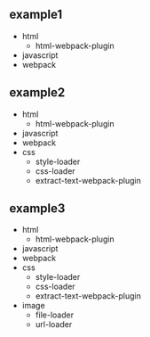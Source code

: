 ## example1
- html
  - html-webpack-plugin
- javascript
- webpack

## example2
- html
  - html-webpack-plugin
- javascript
- webpack
- css
  - style-loader
  - css-loader
  - extract-text-webpack-plugin

## example3
- html
  - html-webpack-plugin
- javascript
- webpack
- css
  - style-loader
  - css-loader
  - extract-text-webpack-plugin
- image
  - file-loader
  - url-loader